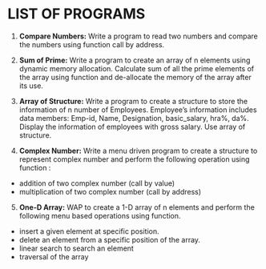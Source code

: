 # LIST OF PROGRAMS

1. **Compare Numbers:** Write a program to read two numbers and compare the numbers using function call by address.

2. **Sum of Prime:** Write a program to create an array of n elements using dynamic memory allocation. 
Calculate sum of all the prime elements of the array using function and de-allocate 
the memory of the array after its use.

3. **Array of Structure:** Write a program to create a structure to store the information of n number of Employees. 
Employee’s information includes data members: Emp-id, Name, Designation, basic_salary, hra%, da%. 
Display the information of employees with gross salary. Use array of structure.

4. **Complex Number:** Write a menu driven program to create a structure to represent complex number and perform the following 
 operation
 using function :
* addition of two complex number  (call by value)
* multiplication of two complex number (call by address)

5. **One-D Array:** WAP to create a 1-D array of n elements and perform the following menu based operations using function.
* insert a given element at specific position.
* delete an element from a specific position of the array.
* linear search to search an element
* traversal of the array

